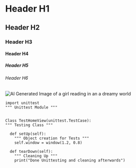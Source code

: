 # Header H1
## Header H2
### Header H3
#### Header H4
##### Header H5
###### Header H6

![AI Generated Image of a girl reading in an a dreamy world](https://github.com/Yara-ib/skills-communicate-using-markdown/assets/138696385/b69a04f0-d7a1-47e0-b1b9-a3be65c5ea98)

```
import unittest
""" Unittest Module """


Class TestHomeView(unittest.TestCase):
""" Testing Class """

  def setUp(self):
    """ Object creation for Tests """
    self.window = window(1.2, 0.8)

  def tearDown(self):
    """ Cleaning Up """
    print("Done Unittesting and cleaning afterwards")
```
